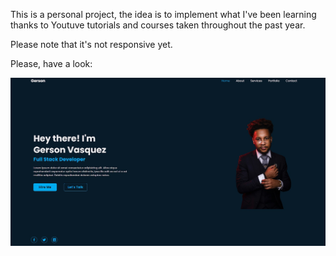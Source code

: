 This is a personal project, the idea is to implement what I've been learning thanks to Youtuve tutorials and courses taken throughout the past year.

Please note that it's not responsive yet.

Please, have a look:

<img src="./assets/home.jpg"/>
